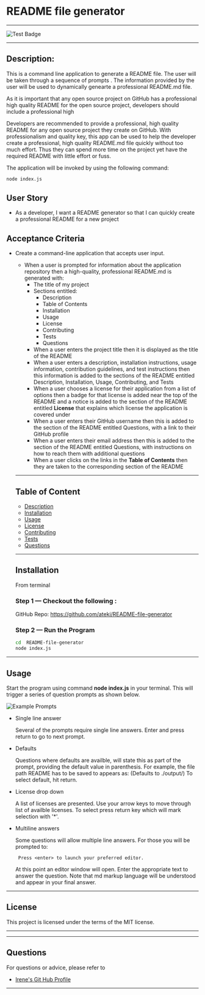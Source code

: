 

  # README file generator
  ***
  

  ![Test Badge ](https://img.shields.io/badge/license-MIT-red "a license badge")


  ***

  ## Description:
   

This is a command line application to generate a README file. The user will be taken through a sequence of prompts . 
The information provided by the user will be used to dynamically genearte a professional README.md file.

As it is important that any open source project on GitHub has a professional high quality README for the open source project, developers
should include a professional high

Developers are recommended to provide a professional, high quality README for any open source project they create on GitHub.
With professionalism and quality key, this app can be used to help the developer create a professional, high quality README.md file quickly 
without too much effort.  Thus they can spend more time on the project yet have the required README with little effort or fuss.






The application will be invoked by using the following command:

```bash
node index.js
```

## User Story

* As a developer, I want a README generator so that I can quickly create a professional README for a new project

## Acceptance Criteria

* Create a command-line application that accepts user input.
  * When a user is prompted for information about the application repository then a high-quality, professional README.md is generated with:
    * The title of my project 
    * Sections entitled:
      * Description 
      * Table of Contents 
      * Installation 
      * Usage 
      * License 
      * Contributing 
      * Tests 
      * Questions
    * When a user enters the project title then it is displayed as the title of the README
    * When a user enters a description, installation instructions, usage information, contribution guidelines, and test instructions then this information is added to the sections of the README entitled Description, Installation, Usage, Contributing, and Tests
    * When a user chooses a license for their application from a list of options then a badge for that license is added near the top of the README and a notice is added to the section of the README entitled **License** that explains which license the application is covered under
    * When a user enters their GitHub username then this is added to the section of the README entitled Questions, with a link to their GitHub profile
    * When a user enters their email address then this is added to the section of the README entitled Questions, with instructions on how to reach them with additional questions
    * When a user clicks on the links in the **Table of Contents** then they are taken to the corresponding section of the README
 
  

   ***


  ## Table of Content
  - [Description](#description)
  - [Installation](#installation)
  - [Usage](#usage)
  - [License](#license)
  - [Contributing](#contributing)
  - [Tests](#tests)
  - [Questions](#questions)

  ---



  ## Installation 
  From terminal 


  ### Step 1 — Checkout the following :
    GitHub Repo:  https://github.com/ateki/README-file-generator

  ### Step 2 — Run the Program

  ```bash
  cd  README-file-generator
  node index.js

  ```

 

---
  
  ## Usage 
  Start the program using command  <b>node index.js</b> in  your terminal. This will trigger a series of question prompts as shown below.
  

  ![Example Prompts ](../assets/images/MenuPrompts.png)


  * Single line answer

    Several of the prompts require single line answers.   Enter and press return to go to next prompt.  

  * Defaults 

    Questions where defaults are availble, will state this as part of the prompt, providing the default value in parenthesis.  For example, the file path README has to be saved to appears as:
    (Defaults to ./output/)
    To select default, hit return.
  
  * License drop down

    A list of licenses are presented.  Use your arrow keys to move through list of availble licenses.  To select press return key which will mark selection with '*'.

  *  Multiline answers
     
     Some questions will allow multiple line answers. For those you will be prompted to:
  
          Press <enter> to launch your preferred editor.


      At this point an editor window will open.  Enter the appropriate text to answer the question.  Note that md markup language will be understood and appear in your final answer.


 
   

 ---
  ## License
  This project is licensed under the terms of the  MIT license.
  
 ---

   
   

 ---

  ## Questions
   For questions or advice, please refer to  
  - [Irene's Git Hub Profile](https://github.com/ateki) 
    
---
